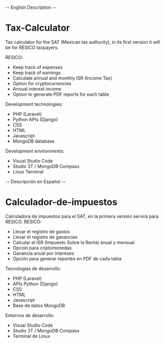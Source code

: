-- English Description --
# Tax-Calculator
Tax calculator for the SAT (Mexican tax authority), in its first version it will be for RESICO taxpayers.

RESICO:
 - Keep track of expenses
 - Keep track of earnings
 - Calculate annual and monthly ISR (Income Tax)
 - Option for cryptocurrencies
 - Annual interest income
 - Option to generate PDF reports for each table

Development technologies:
 - PHP (Laravel)
 - Python APIs (Django)
 - CSS
 - HTML
 - Javascript
 - MongoDB database

Development environments:
 - Visual Studio Code
 - Studio 3T / MongoDB Compass
 - Linux Terminal

-- Descripción en Español --
# Calculador-de-impuestos
Calculadora de impuestos para el SAT, en la primera versión servirá para RESICO.
RESICO:
  - Llevar el registro de gastos
  - Llevar el registro de ganancias
  - Calcular el ISR (Impuesto Sobre la Renta) anual y mensual
  - Opción para criptomonedas
  - Ganancia anual por intereses
  - Opción para generar reportes en PDF de cada tabla

Tecnologías de desarrollo:
- PHP (Laravel)
- APIs Python (Django)
- CSS
- HTML
- Javascript
- Base de datos MongoDB

Entornos de desarrollo:
- Visual Studio Code
- Studio 3T / MongoDB Compass
- Terminal de Linux
